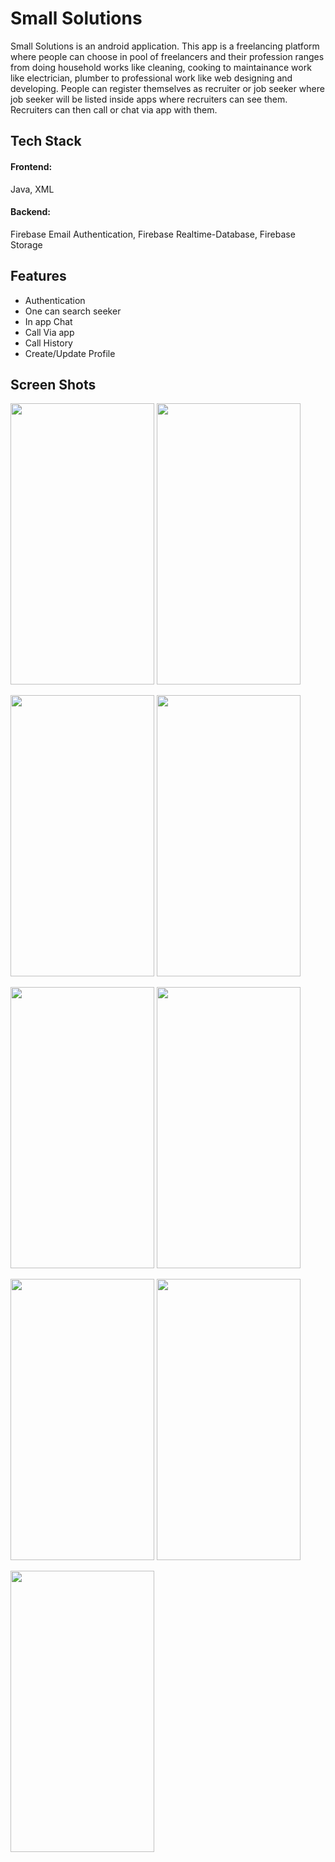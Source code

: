 
# Small Solutions

Small Solutions is an android application. This app is a freelancing platform where people can choose in pool of freelancers and their profession ranges from doing household works like cleaning, cooking to maintainance work like electrician, plumber to professional work like web designing and developing. People can register themselves as recruiter or job seeker where job seeker will be listed inside apps where recruiters can see them. Recruiters can then call or chat via app with them.

## Tech Stack

#### Frontend: 

Java, XML

#### Backend: 

Firebase Email Authentication, Firebase Realtime-Database, Firebase Storage


## Features

- Authentication
- One can search seeker
- In app Chat
- Call Via app
- Call History
- Create/Update Profile

## Screen Shots

<img src = "https://user-images.githubusercontent.com/66901651/179658168-799f9d20-5605-4087-8769-939104d2f972.jpg" height = "450" width = "230">   <img src = "https://user-images.githubusercontent.com/66901651/179658190-7cb3ced9-d371-48cd-9b42-2503f72ae23b.jpg" height = "450" width = "230">

<img src = "https://user-images.githubusercontent.com/66901651/179658231-07a0e554-b1fa-45f0-97aa-c7d854bf8a23.jpg" height = "450" width = "230">   <img src = "https://user-images.githubusercontent.com/66901651/179658271-d7068593-348e-4c6f-b439-6f1aec8d5bcd.jpg" height = "450" width = "230">

<img src = "https://user-images.githubusercontent.com/66901651/179658304-8e438483-f854-4228-b791-3a77dd068205.jpg" height = "450" width = "230">   <img src = "https://user-images.githubusercontent.com/66901651/179658313-4e19f842-0799-4310-a7f3-616816a9e324.jpg" height = "450" width = "230">

<img src = "https://user-images.githubusercontent.com/66901651/179658249-b7d7af49-4fae-4b99-9573-8602565055ee.jpg" height = "450" width = "230">   <img src = "https://user-images.githubusercontent.com/66901651/179658264-df069188-9113-4ed5-960f-1bced503be3f.jpg" height = "450" width = "230">

<img src = "https://user-images.githubusercontent.com/66901651/179658286-4957e252-2273-4f42-8325-788df1223a7b.jpg" height = "450" width = "230">
